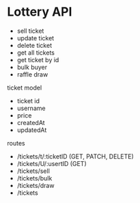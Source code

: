 ﻿# Lottery API

- sell ticket
- update ticket
- delete ticket
- get all tickets
- get ticket by id
- bulk buyer
- raffle draw

ticket model

- ticket id
- username
- price
- createdAt
- updatedAt

routes

- /tickets/t/:ticketID (GET, PATCH, DELETE)
- /tickets/U/:usertID (GET)
- /tickets/sell
- /tickets/bulk
- /tickets/draw
- /tickets

